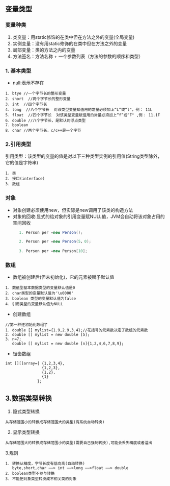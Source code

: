 ## 变量类型

### 变量种类

1. 类变量：用static修饰的在类中但在方法之外的变量(全局变量)
2. 实例变量：没有用static修饰的在类中但在方法之外的变量
3. 局部变量：类的方法之内的变量
4. 方法签名：方法名称 + 一个参数列表（方法的参数的顺序和类型）

### 1. 基本类型
- null:表示不存在
```
1. btye //一个字节长的整形变量
2. short  //两个字节长的整形变量
3. int  //四个字节长
4. long  //八个字节长  对该类型变量赋值用的常量必须加上“L”或“l"，例： 11L
5. float  //四个字节长  对该类型变量赋值用的常量必须加上“f”或“F" ,例： 11.1F
6. double //八个字节长，是默认的浮点类型 
7. boolean
8. char //两个字节长，c/c++是一个字节
```
### 2.引用类型
引用类型：该类型的变量的值是对以下三种类型实例的引用值(String类型除外，它的值是字符串)
```
1. 类
2. 接口(interface)
3. 数组
```

### 对象
- 对象创建必须使用new，但实际是new调用了该类的构造方法
- 对象的回收:显式的给对象的引用变量赋NULL值，JVM会自动将该对象占用的空间回收
```java    
      1. Person per =new Person();

      2. Person per =new Person(5，0);
      
      3. Person per =new Person[10];
```


### 数组
- 数组被创建后(但未初始化)，它的元素被赋予默认值
```
1. 数值型基本数据类型的变量默认值是0
2. char类型的变量默认值为'\u0000'
3. boolean 类型的变量默认值为false
4. 引用类型的变量默认值为NULL
```

- 创建数组
```
//第一种还初始化数组了
1. double [] mylist={1.9,2.9,3.4};//花括号的元素数决定了数组的元素数
2. double [] mylist = new double [5];
3. n=7; 
   double [] mylist = new double [n]{1,2,4,6,7,8,9};
```

- 锯齿数组
```
int [][]array={ {1,2,3,4},
                {1,2,3},
                {1,2},
                {1}
              };
```              
 

## 3.数据类型转换
1. 隐式类型转换
```
从存储范围小的转换成存储范围大的类型(有系统自动转换)
```
2. 显示类型转换
```
从存储范围大的转换成存储范围小的类型(需要自己强制转换),可能会丢失精度或者溢出
```
3.规则
```
1. 转换从精度，字节长度有低向高(自动转换)
   byte,short,char ——> int ——>long ——>float ——> double
2. boolean类型不参与转换
3. 不能把对象类型转换成不相关类的对象
```
